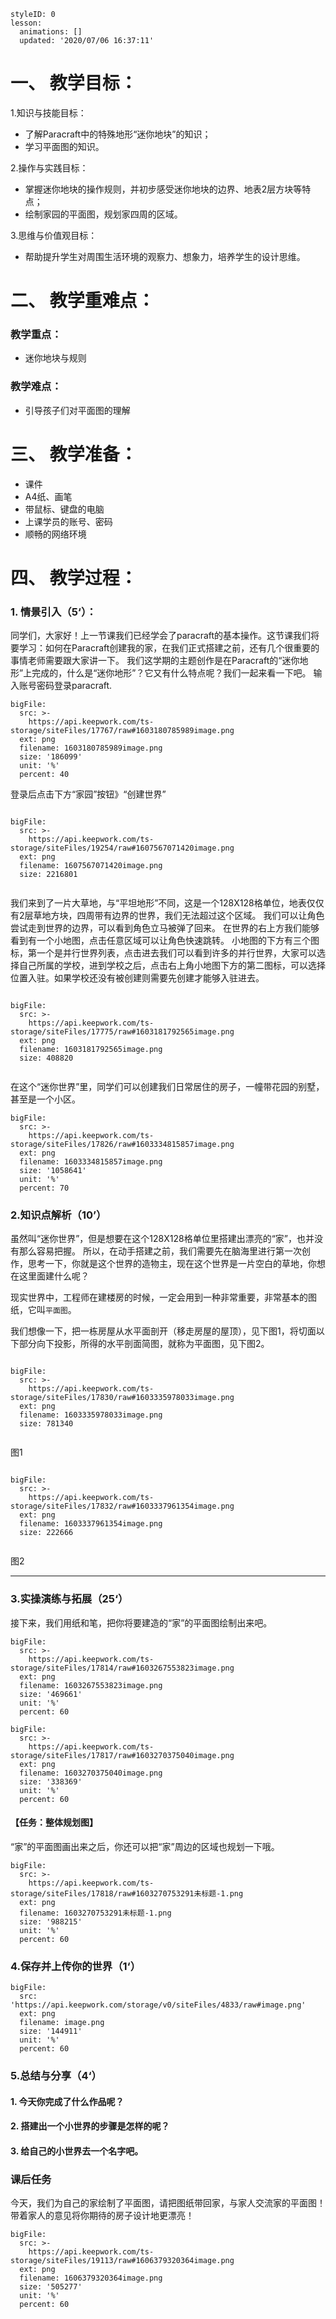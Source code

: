
<style>
  .markdown-body hr {
    height: 1px;
  }
</style>





```@Lesson
styleID: 0
lesson:
  animations: []
  updated: '2020/07/06 16:37:11'

```



# **一、	教学目标：**
1.知识与技能目标：
* 了解Paracraft中的特殊地形“迷你地块”的知识；
* 学习平面图的知识。

2.操作与实践目标：
* 掌握迷你地块的操作规则，并初步感受迷你地块的边界、地表2层方块等特点；
* 绘制家园的平面图，规划家四周的区域。

3.思维与价值观目标：
* 帮助提升学生对周围生活环境的观察力、想象力，培养学生的设计思维。

# **二、	教学重难点：**

### 教学重点：
* 迷你地块与规则


### 教学难点：
* 引导孩子们对平面图的理解

# **三、	教学准备：**
* 课件
* A4纸、画笔
* 带鼠标、键盘的电脑
* 上课学员的账号、密码
* 顺畅的网络环境


# **四、	教学过程：**
### **1.	情景引入（5‘）：**
同学们，大家好！上一节课我们已经学会了paracraft的基本操作。这节课我们将要学习：如何在Paracraft创建我的家，在我们正式搭建之前，还有几个很重要的事情老师需要跟大家讲一下。
我们这学期的主题创作是在Paracraft的“迷你地形”上完成的，什么是“迷你地形”？它又有什么特点呢？我们一起来看一下吧。
输入账号密码登录paracraft.
 
```@BigFile
bigFile:
  src: >-
    https://api.keepwork.com/ts-storage/siteFiles/17767/raw#1603180785989image.png
  ext: png
  filename: 1603180785989image.png
  size: '186099'
  unit: '%'
  percent: 40

```

登录后点击下方“家园”按钮》“创建世界”
 
```@BigFile

bigFile:
  src: >-
    https://api.keepwork.com/ts-storage/siteFiles/19254/raw#1607567071420image.png
  ext: png
  filename: 1607567071420image.png
  size: 2216801
          
```

我们来到了一片大草地，与“平坦地形”不同，这是一个128X128格单位，地表仅仅有2层草地方块，四周带有边界的世界，我们无法超过这个区域。
我们可以让角色尝试走到世界的边界，可以看到角色立马被弹了回来。
在世界的右上方我们能够看到有一个小地图，点击任意区域可以让角色快速跳转。
小地图的下方有三个图标，第一个是并行世界列表，点击进去我们可以看到许多的并行世界，大家可以选择自己所属的学校，进到学校之后，点击右上角小地图下方的第二图标，可以选择位置入驻。如果学校还没有被创建则需要先创建才能够入驻进去。

 
```@BigFile

bigFile:
  src: >-
    https://api.keepwork.com/ts-storage/siteFiles/17775/raw#1603181792565image.png
  ext: png
  filename: 1603181792565image.png
  size: 408820
          
```

在这个“迷你世界”里，同学们可以创建我们日常居住的房子，一幢带花园的别墅，甚至是一个小区。
 
```@BigFile
bigFile:
  src: >-
    https://api.keepwork.com/ts-storage/siteFiles/17826/raw#1603334815857image.png
  ext: png
  filename: 1603334815857image.png
  size: '1058641'
  unit: '%'
  percent: 70

```






### **2.知识点解析（10’）**

虽然叫“迷你世界”，但是想要在这个128X128格单位里搭建出漂亮的“家”，也并没有那么容易把握。
所以，在动手搭建之前，我们需要先在脑海里进行第一次创作，思考一下，你就是这个世界的造物主，现在这个世界是一片空白的草地，你想在这里面建什么呢？



现实世界中，工程师在建楼房的时候，一定会用到一种非常重要，非常基本的图纸，它叫`平面图`。

我们想像一下，把一栋房屋从水平面剖开（移走房屋的屋顶），见下图1，将切面以下部分向下投影，所得的水平剖面简图，就称为平面图，见下图2。

 
 
```@BigFile

bigFile:
  src: >-
    https://api.keepwork.com/ts-storage/siteFiles/17830/raw#1603335978033image.png
  ext: png
  filename: 1603335978033image.png
  size: 781340
          
```

图1
 
```@BigFile

bigFile:
  src: >-
    https://api.keepwork.com/ts-storage/siteFiles/17832/raw#1603337961354image.png
  ext: png
  filename: 1603337961354image.png
  size: 222666
          
```

图2

---
### **3.实操演练与拓展（25‘）**

接下来，我们用纸和笔，把你将要建造的“家”的平面图绘制出来吧。

 
```@BigFile
bigFile:
  src: >-
    https://api.keepwork.com/ts-storage/siteFiles/17814/raw#1603267553823image.png
  ext: png
  filename: 1603267553823image.png
  size: '469661'
  unit: '%'
  percent: 60

```



```@BigFile
bigFile:
  src: >-
    https://api.keepwork.com/ts-storage/siteFiles/17817/raw#1603270375040image.png
  ext: png
  filename: 1603270375040image.png
  size: '338369'
  unit: '%'
  percent: 60

```



#### 【任务：整体规划图】
“家”的平面图画出来之后，你还可以把“家”周边的区域也规划一下哦。
 
 
```@BigFile
bigFile:
  src: >-
    https://api.keepwork.com/ts-storage/siteFiles/17818/raw#1603270753291未标题-1.png
  ext: png
  filename: 1603270753291未标题-1.png
  size: '988215'
  unit: '%'
  percent: 60

```
 

### **4.保存并上传你的世界（1‘）**
 
```@BigFile
bigFile:
  src: 'https://api.keepwork.com/storage/v0/siteFiles/4833/raw#image.png'
  ext: png
  filename: image.png
  size: '144911'
  unit: '%'
  percent: 60

```




### **5.总结与分享（4‘）**
#### 1. 今天你完成了什么作品呢？
#### 2. 搭建出一个小世界的步骤是怎样的呢？
#### 3. 给自己的小世界去一个名字吧。


### 课后任务
今天，我们为自己的家绘制了平面图，请把图纸带回家，与家人交流家的平面图！
带着家人的意见将你期待的房子设计地更漂亮！
 
```@BigFile
bigFile:
  src: >-
    https://api.keepwork.com/ts-storage/siteFiles/19113/raw#1606379320364image.png
  ext: png
  filename: 1606379320364image.png
  size: '505277'
  unit: '%'
  percent: 60

```